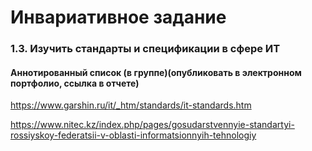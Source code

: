 # Инвариативное задание
### 1.3. Изучить стандарты и спецификации в сфере ИТ 

#### Аннотированный список (в группе)(опубликовать в электронном портфолио, ссылка в отчете)


https://www.garshin.ru/it/_htm/standards/it-standards.htm

https://www.nitec.kz/index.php/pages/gosudarstvennyie-standartyi-rossiyskoy-federatsii-v-oblasti-informatsionnyih-tehnologiy